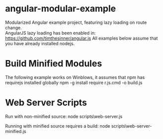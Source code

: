 angular-modular-example
=======================
Modularized Angular example project, featuring lazy loading on route change.  
AngularJS lazy loading has been enabled in: https://github.com/timthesinner/angular.js
All examples below assume that you have already installed nodejs.

Build Minified Modules
=======================
The following example works on Winblows, it assumes that npm has requirejs installed globally
npm -g install require
r.js.cmd -o build.js

Web Server Scripts
=======================
Run with non-minified source:
node scripts\web-server.js

Running with minified source requires a build:
node scripts\web-server-minified.js
